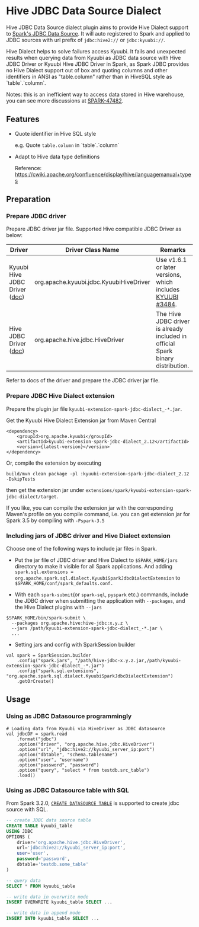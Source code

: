 <!--
- Licensed to the Apache Software Foundation (ASF) under one or more
- contributor license agreements.  See the NOTICE file distributed with
- this work for additional information regarding copyright ownership.
- The ASF licenses this file to You under the Apache License, Version 2.0
- (the "License"); you may not use this file except in compliance with
- the License.  You may obtain a copy of the License at
-
-   http://www.apache.org/licenses/LICENSE-2.0
-
- Unless required by applicable law or agreed to in writing, software
- distributed under the License is distributed on an "AS IS" BASIS,
- WITHOUT WARRANTIES OR CONDITIONS OF ANY KIND, either express or implied.
- See the License for the specific language governing permissions and
- limitations under the License.
-->

# Hive JDBC Data Source Dialect

Hive JDBC Data Source dialect plugin aims to provide Hive Dialect support to [Spark's JDBC Data Source](https://spark.apache.org/docs/latest/sql-data-sources-jdbc.html).
It will auto registered to Spark and applied to JDBC sources with url prefix of `jdbc:hive2://` or `jdbc:kyuubi://`.

Hive Dialect helps to solve failures access Kyuubi. It fails and unexpected results when querying data from Kyuubi as
JDBC data source with Hive JDBC Driver or Kyuubi Hive JDBC Driver in Spark, as Spark JDBC provides no Hive Dialect support
out of box and quoting columns and other identifiers in ANSI as "table.column" rather than in HiveSQL style as
\`table\`.\`column\`.

Notes: this is an inefficient way to access data stored in Hive warehouse, you can see more discussions at [SPARK-47482](https://github.com/apache/spark/pull/45609).

## Features

- Quote identifier in Hive SQL style

  e.g. Quote `table.column` in \`table\`.\`column\`

- Adapt to Hive data type definitions

  Reference: https://cwiki.apache.org/confluence/display/hive/languagemanual+types

## Preparation

### Prepare JDBC driver

Prepare JDBC driver jar file. Supported Hive compatible JDBC Driver as below:

| Driver                                                    |            Driver Class Name            | Remarks                                                                                                  |
|-----------------------------------------------------------|-----------------------------------------|----------------------------------------------------------------------------------------------------------|
| Kyuubi Hive JDBC Driver ([doc](../jdbc/kyuubi_jdbc.html)) | org.apache.kyuubi.jdbc.KyuubiHiveDriver | Use v1.6.1 or later versions, which includes [KYUUBI #3484](https://github.com/apache/kyuubi/pull/3485). |
| Hive JDBC Driver ([doc](../jdbc/hive_jdbc.html))          | org.apache.hive.jdbc.HiveDriver         | The Hive JDBC driver is already included in official Spark binary distribution.                          |

Refer to docs of the driver and prepare the JDBC driver jar file.

### Prepare JDBC Hive Dialect extension

Prepare the plugin jar file `kyuubi-extension-spark-jdbc-dialect_-*.jar`.

Get the Kyuubi Hive Dialect Extension jar from Maven Central

```
<dependency>
    <groupId>org.apache.kyuubi</groupId>
    <artifactId>kyuubi-extension-spark-jdbc-dialect_2.12</artifactId>
    <version>{latest-version}</version>
</dependency>
```

Or, compile the extension by executing

```
build/mvn clean package -pl :kyuubi-extension-spark-jdbc-dialect_2.12 -DskipTests
```
then get the extension jar under `extensions/spark/kyuubi-extension-spark-jdbc-dialect/target`.

If you like, you can compile the extension jar with the corresponding Maven's profile on you compile command,
i.e. you can get extension jar for Spark 3.5 by compiling with `-Pspark-3.5`

### Including jars of JDBC driver and Hive Dialect extension

Choose one of the following ways to include jar files in Spark.

- Put the jar file of JDBC driver and Hive Dialect to `$SPARK_HOME/jars` directory to make it visible for all Spark applications. And adding `spark.sql.extensions = org.apache.spark.sql.dialect.KyuubiSparkJdbcDialectExtension` to `$SPARK_HOME/conf/spark_defaults.conf.`

- With each `spark-submit`(or `spark-sql`, `pyspark` etc.) commands, include the JDBC driver when submitting the application with `--packages`, and the Hive Dialect plugins with `--jars`

```
$SPARK_HOME/bin/spark-submit \
  --packages org.apache.hive:hive-jdbc:x.y.z \
  --jars /path/kyuubi-extension-spark-jdbc-dialect_-*.jar \
  ...
```

- Setting jars and config with SparkSession builder

```
val spark = SparkSession.builder
    .config("spark.jars", "/path/hive-jdbc-x.y.z.jar,/path/kyuubi-extension-spark-jdbc-dialect_-*.jar")
    .config("spark.sql.extensions", "org.apache.spark.sql.dialect.KyuubiSparkJdbcDialectExtension")
    .getOrCreate()
```

## Usage

### Using as JDBC Datasource programmingly

```
# Loading data from Kyuubi via HiveDriver as JDBC datasource
val jdbcDF = spark.read
    .format("jdbc")
    .option("driver", "org.apache.hive.jdbc.HiveDriver")
    .option("url", "jdbc:hive2://kyuubi_server_ip:port")
    .option("dbtable", "schema.tablename")
    .option("user", "username")
    .option("password", "password")
    .option("query", "select * from testdb.src_table")
    .load()
```

### Using as JDBC Datasource table with SQL

From Spark 3.2.0, [`CREATE DATASOURCE TABLE`](https://spark.apache.org/docs/latest/sql-ref-syntax-ddl-create-table-datasource.html)
is supported to create jdbc source with SQL.

```sql
-- create JDBC data source table
CREATE TABLE kyuubi_table
USING JDBC
OPTIONS (
    driver='org.apache.hive.jdbc.HiveDriver',
    url='jdbc:hive2://kyuubi_server_ip:port',
    user='user',
    password='password',
    dbtable='testdb.some_table'
)

-- query data
SELECT * FROM kyuubi_table

-- write data in overwrite mode
INSERT OVERWRITE kyuubi_table SELECT ...

-- write data in append mode
INSERT INTO kyuubi_table SELECT ...
```
